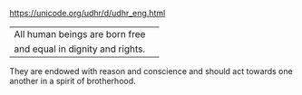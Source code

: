 https://unicode.org/udhr/d/udhr_eng.html

|                                  |      |
| :------------------------------- | :--- |
| All human beings are born free   |
| and equal in dignity and rights. |      |
They are endowed with reason and conscience
and should act towards one another in a spirit of brotherhood.